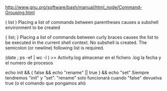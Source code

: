 http://www.gnu.org/software/bash/manual/html_node/Command-Grouping.html

( list )
Placing a list of commands between parentheses causes a subshell environment to be created

{ list; }
Placing a list of commands between curly braces causes the list to be executed in the current shell context. No subshell is created. The semicolon (or newline) following list is required.


(date ; ps -ef | wc -l ) >> Activity.log
almacenar en el fichero .log la fecha y el numero de procesos


echo init && { false && echo "rename" || true } && echo "set"
Siempre tendremos "init" y "set".
"rename" solo funcionará cuando "false" devuelva true (o el comando que pongamos ahi)
